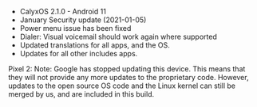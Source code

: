 * CalyxOS 2.1.0 - Android 11
* January Security update (2021-01-05)
* Power menu issue has been fixed
* Dialer: Visual voicemail should work again where supported
* Updated translations for all apps, and the OS.
* Updates for all other includes apps.

Pixel 2:
Note:
Google has stopped updating this device. This means that
they will not provide any more updates to the proprietary code.
However, updates to the open source OS code and the Linux kernel
can still be merged by us, and are included in this build.
